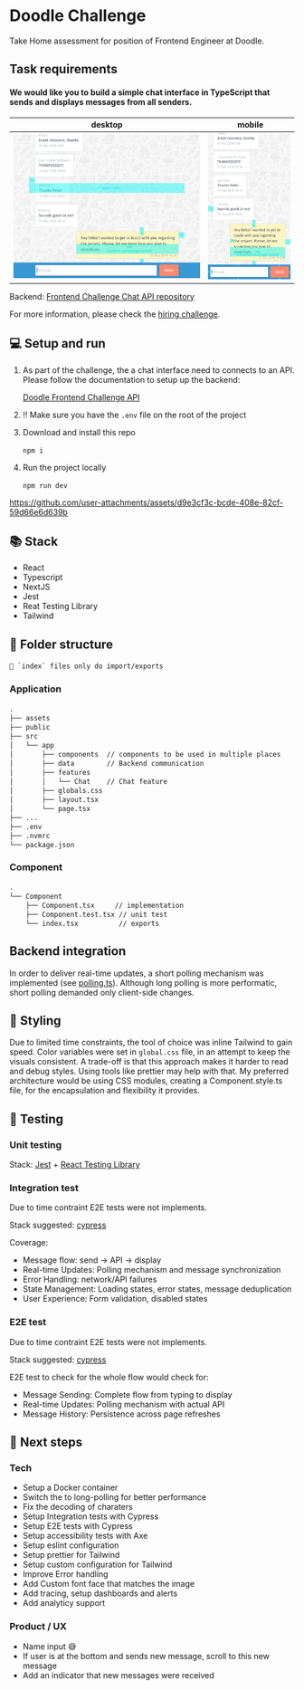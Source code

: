 # Doodle Challenge

Take Home assessment for position of Frontend Engineer at Doodle.

## Task requirements

#### We would like you to build a simple **chat interface** in TypeScript that sends and displays messages from all senders.

| desktop                                                             |  mobile                                                           |
| ------------------------------------------------------------------- | ----------------------------------------------------------------- |
| <img src="./assets/desktop.png" width="400" alt="desktop layout" /> | <img src="./assets/mobile.png" width="170" alt="mobile layout" /> |

Backend: [Frontend Challenge Chat API repository](https://github.com/DoodleScheduling/frontend-challenge-chat-api)

For more information, please check the [hiring challenge](https://github.com/DoodleScheduling/hiring-challenges/tree/master/frontend-engineer).


## 💻 Setup and run

1. As part of the challenge, the a chat interface need to connects to an API. Please follow the documentation to setup up the backend:

   [Doodle Frontend Challenge API](https://github.com/DoodleScheduling/frontend-challenge-chat-api)


1. ‼️ Make sure you have the `.env` file on the root of the project


1. Download and install this repo

   `npm i`


1. Run the project locally

   `npm run dev`

https://github.com/user-attachments/assets/d9e3cf3c-bcde-408e-82cf-59d66e6d639b

## 📚 Stack

- React
- Typescript
- NextJS
- Jest
- Reat Testing Library
- Tailwind

## 📂 Folder structure

```
🚨 `index` files only do import/exports
```

### Application

```
.
├── assets
├── public
├── src
│   └── app
│       ├── components  // components to be used in multiple places
│       ├── data        // Backend communication
│       ├── features    
│       │   └── Chat    // Chat feature
│       ├── globals.css
│       ├── layout.tsx
│       └── page.tsx
├── ...
├── .env
├── .nvmrc
└── package.json
```

### Component

```
.
└── Component
    ├── Component.tsx     // implementation
    ├── Component.test.tsx // unit test
    └── index.tsx          // exports
```

## Backend integration

In order to deliver real-time updates, a short polling mechanism was implemented (see [polling.ts](./src/app/data/polling.ts)). Although long polling is more performatic, short polling demanded only client-side changes.


## 🎨 Styling

Due to limited time constraints, the tool of choice was inline Tailwind to gain speed. Color variables were set in `global.css` file, in an attempt to keep the visuals consistent. A trade-off is that this approach makes it harder to read and debug styles. Using tools like prettier may help with that.
My preferred architecture would be using CSS modules, creating a Component.style.ts file, for the encapsulation and flexibility it provides.

## 🧪 Testing

### Unit testing

Stack: [Jest](https://jestjs.io/) + [React Testing Library](https://testing-library.com/)

### Integration test

Due to time contraint E2E tests were not implements.

Stack suggested: [cypress](https://www.cypress.io/) 

Coverage:
- Message flow: send → API → display
- Real-time Updates: Polling mechanism and message synchronization
- Error Handling: network/API failures
- State Management: Loading states, error states, message deduplication
- User Experience: Form validation, disabled states


### E2E test

Due to time contraint E2E tests were not implements.

Stack suggested: [cypress](https://www.cypress.io/)

E2E test to check for the whole flow would check for:

- Message Sending: Complete flow from typing to display
- Real-time Updates: Polling mechanism with actual API
- Message History: Persistence across page refreshes


## 👣 Next steps

### Tech

- Setup a Docker container
- Switch the to long-polling for better performance
- Fix the decoding of charaters
- Setup Integration tests with Cypress
- Setup E2E tests with Cypress
- Setup accessibility tests with Axe
- Setup eslint configuration
- Setup prettier for Tailwind
- Setup custom configuration for Tailwind
- Improve Error handling
- Add Custom font face that matches the image
- Add tracing, setup dashboards and alerts
- Add analyticy support

### Product / UX

- Name input 😅
- If user is at the bottom and sends new message, scroll to this new message
- Add an indicator that new messages were received
